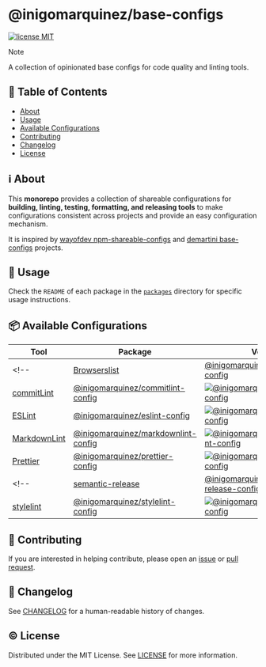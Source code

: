 # @inigomarquinez/base-configs <!-- omit in toc -->

[![license MIT][license-badge]][license-link]

> [!NOTE]
> A collection of opinionated base configs for code quality and linting tools.

## 📖 Table of Contents <!-- omit in toc -->

- [About](#ℹ️-about)
- [Usage](#📄-usage)
- [Available Configurations](#📦-available-configurations)
- [Contributing](#🧩-contributing)
- [Changelog](#📝-changelog)
- [License](#©️-license)


## ℹ️ About

This **monorepo** provides a collection of shareable configurations for **building, linting, testing, formatting, and releasing tools** to make configurations consistent across projects and provide an easy configuration mechanism.

It is inspired by [wayofdev npm-shareable-configs][wayofdev-npm-shareable-configs-link] and [demartini base-configs][demartini-base-configs-link] projects.


## 📄 Usage

Check the `README` of each package in the [`packages`][packages-link] directory for specific usage instructions.


## 📦 Available Configurations

| Tool | Package | Version |
| ---- | ------- | ------- |
<!-- | [Browserslist][browserslist-link] | [@inigomarquinez/browserslist-config](./packages/browserslist-config) | [![@inigomarquinez/browserslist-config][browserslist-badge]][browserslist-npm] |
| [commitLint][commitlint-link] | [@inigomarquinez/commitlint-config](./packages/commitlint-config) | [![@inigomarquinez/commitlint-config][commitlint-badge]][commitlint-npm] |
| [ESLint][eslint-link] | [@inigomarquinez/eslint-config](./packages/eslint-config) | [![@inigomarquinez/eslint-config][eslint-badge]][eslint-npm] |
| [MarkdownLint][markdownlint-link] | [@inigomarquinez/markdownlint-config](./packages/markdownlint-config) | [![@inigomarquinez/markdownlint-config][markdownlint-badge]][markdownlint-npm] | -->
| [Prettier][prettier-link] | [@inigomarquinez/prettier-config](./packages/prettier-config) | [![@inigomarquinez/prettier-config][prettier-badge]][prettier-npm] |
<!-- | [semantic-release][semantic-release-link] | [@inigomarquinez/semantic-release-config](./packages/semantic-release-config) | [![@inigomarquinez/semantic-release-config][semantic-release-badge]][semantic-release-npm] |
| [stylelint][stylelint-link] | [@inigomarquinez/stylelint-config](./packages/stylelint-config) | [![@inigomarquinez/stylelint-config][stylelint-badge]][stylelint-npm] | -->


## 🧩 Contributing

If you are interested in helping contribute, please open an [issue][issue-link] or [pull request][pull-request-link].

## 📝 Changelog

See [CHANGELOG][changelog-link] for a human-readable history of changes.

## ©️ License

Distributed under the MIT License. See [LICENSE][license-link] for more information.

<!-- links -->

[changelog-link]: ./CHANGELOG.md
[contributing-link]: https://github.com/inigomarquinez/.github/blob/main/CONTRIBUTING.md
[demartini-base-configs-link]: https://github.com/demartini/base-configs
[issue-link]: https://github.com/inigomarquinez/base-configs/issues
[license-link]: ./LICENSE
[packages-link]: ./packages
[pull-request-link]: https://github.com/inigomarquinez/base-configs/pulls
[wayofdev-npm-shareable-configs-link]: https://github.com/wayofdev/npm-shareable-configs

<!-- badges -->

[license-badge]: https://img.shields.io/github/license/inigomarquinez/base-configs?style=flat-square&labelColor=292a44&color=663399

<!-- available configurations table -->
[browserslist-badge]: https://img.shields.io/npm/v/@inigomarquinez/browserslist-config?style=flat-square&labelColor=292a44&color=663399
[browserslist-link]: https://github.com/browserslist/browserslist
[browserslist-npm]: https://www.npmjs.com/package/@inigomarquinez/browserslist-config

[commitlint-badge]: https://img.shields.io/npm/v/@inigomarquinez/commitlint-config?style=flat-square&labelColor=292a44&color=663399
[commitlint-link]: https://github.com/conventional-changelog/commitlint
[commitlint-npm]: https://www.npmjs.com/package/@inigomarquinez/commitlint-config

[eslint-badge]: https://img.shields.io/npm/v/@inigomarquinez/eslint-config?style=flat-square&labelColor=292a44&color=663399
[eslint-link]: https://github.com/eslint/eslint
[eslint-npm]: https://www.npmjs.com/package/@inigomarquinez/eslint-config

[markdownlint-badge]: https://img.shields.io/npm/v/@inigomarquinez/markdownlint-config?style=flat-square&labelColor=292a44&color=663399
[markdownlint-link]: https://github.com/DavidAnson/markdownlint
[markdownlint-npm]: https://www.npmjs.com/package/@inigomarquinez/markdownlint-config

[prettier-badge]: https://img.shields.io/npm/v/@inigomarquinez/prettier-config?style=flat-square&labelColor=292a44&color=663399
[prettier-link]: https://github.com/prettier/prettier
[prettier-npm]: https://www.npmjs.com/package/@inigomarquinez/prettier-config

[semantic-release-badge]: https://img.shields.io/npm/v/@inigomarquinez/semantic-release-config?style=flat-square&labelColor=292a44&color=663399
[semantic-release-link]: https://github.com/semantic-release/semantic-release
[semantic-release-npm]: https://www.npmjs.com/package/@inigomarquinez/semantic-release-config

[stylelint-badge]: https://img.shields.io/npm/v/@inigomarquinez/stylelint-config?style=flat-square&labelColor=292a44&color=663399
[stylelint-link]: https://github.com/stylelint/stylelint
[stylelint-npm]: https://www.npmjs.com/package/@inigomarquinez/stylelint-config
